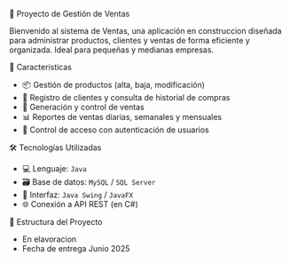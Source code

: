 🛒 Proyecto de Gestión de Ventas

Bienvenido al sistema de Ventas, una aplicación en construccion diseñada para administrar productos, clientes y ventas de forma eficiente y organizada. Ideal para pequeñas y medianas empresas.

🚀 Características

- 📦 Gestión de productos (alta, baja, modificación)
- 👥 Registro de clientes y consulta de historial de compras
- 🧾 Generación y control de ventas
- 📊 Reportes de ventas diarias, semanales y mensuales
- 🔐 Control de acceso con autenticación de usuarios

🛠️ Tecnologías Utilizadas

- 💻 Lenguaje: `Java`
- 🗃️ Base de datos: `MySQL` / `SQL Server`
- 🎨 Interfaz: `Java Swing` / `JavaFX`
- 🌐 Conexión a API REST (en C#)

📂 Estructura del Proyecto
- En elavoracion
- Fecha de entrega Junio 2025
